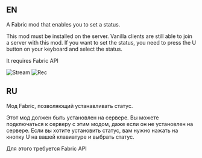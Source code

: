 ## EN

A Fabric mod that enables you to set a status.

This mod must be installed on the server. Vanilla clients are still able to join a server with this mod. If you want to set the status, you need to press the U button on your keyboard and select the status.

It requires Fabric API

![Stream](https://cdn.modrinth.com/data/c6tQO9Be/images/4cd9bb94d5ee7957b8a9b2aaf2350a07765224cf.jpeg) ![Rec](https://cdn.modrinth.com/data/c6tQO9Be/images/e287e6b537756ec0cc3aaf9bdf91fb86a6ccc557.jpeg)
## RU

Мод Fabric, позволяющий устанавливать статус.

Этот мод должен быть установлен на сервере. Вы можете подключаться к серверу с этим модом, даже если он не установлен на сервере. Если вы хотите установить статус, вам нужно нажать на кнопку U на вашей клавиатуре и выбрать статус.

Для этого требуется Fabric API
